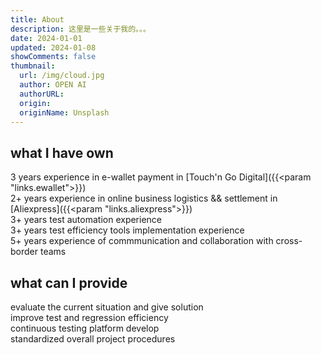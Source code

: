 ```yaml
---
title: About
description: 这里是一些关于我的。。。
date: 2024-01-01
updated: 2024-01-08
showComments: false
thumbnail:
  url: /img/cloud.jpg
  author: OPEN AI
  authorURL:
  origin:
  originName: Unsplash
---
```


## what I have own
3 years experience in e-wallet payment in [Touch'n Go Digital]({{<param "links.ewallet">}}) \
2+ years experience in online business logistics && settlement in [Aliexpress]({{<param "links.aliexpress">}}) \
3+ years test automation experience \
3+ years test efficiency tools implementation experience \
5+ years experience of commmunication and collaboration with cross-border teams
## what can I provide
evaluate the current situation and give solution \
improve test and regression efficiency \
continuous testing platform develop \
standardized overall project procedures
